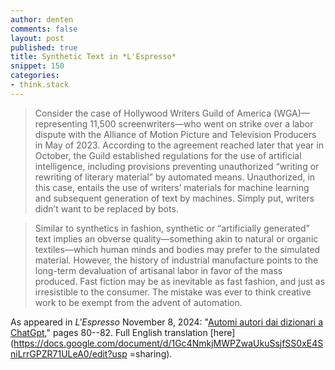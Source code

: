 ```yaml
---
author: denten
comments: false
layout: post
published: true
title: Synthetic Text in *L'Espresso*
snippet: 150
categories:
- think.stack
---
```


> Consider the case of Hollywood Writers Guild of America (WGA)—representing 11,500
screenwriters—who went on strike over a labor dispute with the Alliance of Motion Picture and
Television Producers in May of 2023. According to the agreement reached later that year in
October, the Guild established regulations for the use of artificial intelligence, including
provisions preventing unauthorized “writing or rewriting of literary material” by automated
means. Unauthorized, in this case, entails the use of writers’ materials for machine learning
and subsequent generation of text by machines. Simply put, writers didn’t want to be replaced
by bots.

> Similar to synthetics in fashion, synthetic or “artificially generated” text implies an
obverse quality—something akin to natural or organic textiles—which human minds and bodies may
prefer to the simulated material. However, the history of industrial manufacture points to the
long-term devaluation of artisanal labor in favor of the mass produced. Fast fiction may be as
inevitable as fast fashion, and just as irresistible to the consumer. The mistake was ever to
think creative work to be exempt from the advent of automation.

As appeared in *L'Espresso* November 8, 2024: "[Automi autori dai dizionari a
ChatGpt](https://drive.google.com/file/d/1NB90Wc08dA1rRC3vmk05vhSEoJGiNrHT/view?usp=sharing),"
pages 80--82. Full English translation
[here](https://docs.google.com/document/d/1Gc4NmkjMWPZwaUkuSsjfSS0xE4SniLrrGPZR71ULeA0/edit?usp
=sharing).


